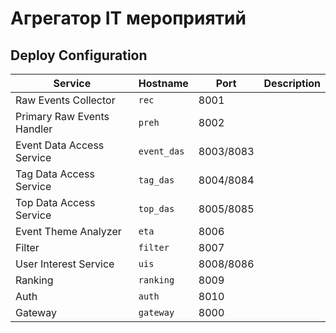 # Агрегатор IT мероприятий

## Deploy Configuration

| Service                    | Hostname    | Port      | Description |
| -------------------------- | ----------- | --------- | ----------- |
| Raw Events Collector       | `rec`       | 8001      |             |
| Primary Raw Events Handler | `preh`      | 8002      |             |
| Event Data Access Service  | `event_das` | 8003/8083 |             |
| Tag Data Access Service    | `tag_das`   | 8004/8084 |             |
| Top Data Access Service    | `top_das`   | 8005/8085 |             |
| Event Theme Analyzer       | `eta`       | 8006      |             |
| Filter                     | `filter`    | 8007      |             |
| User Interest Service      | `uis`       | 8008/8086 |             |
| Ranking                    | `ranking`   | 8009      |             |
| Auth                       | `auth`      | 8010      |             |
| Gateway                    | `gateway`   | 8000      |             |
